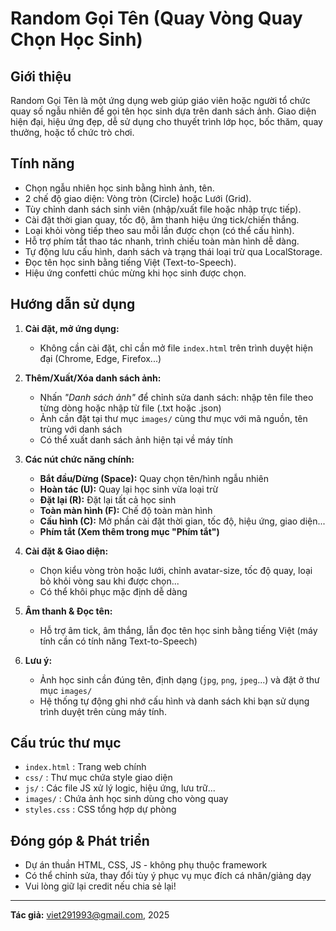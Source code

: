 # Random Gọi Tên (Quay Vòng Quay Chọn Học Sinh)

## Giới thiệu
Random Gọi Tên là một ứng dụng web giúp giáo viên hoặc người tổ chức quay số ngẫu nhiên để gọi tên học sinh dựa trên danh sách ảnh. Giao diện hiện đại, hiệu ứng đẹp, dễ sử dụng cho thuyết trình lớp học, bốc thăm, quay thưởng, hoặc tổ chức trò chơi.

## Tính năng
- Chọn ngẫu nhiên học sinh bằng hình ảnh, tên.
- 2 chế độ giao diện: Vòng tròn (Circle) hoặc Lưới (Grid).
- Tùy chỉnh danh sách sinh viên (nhập/xuất file hoặc nhập trực tiếp).
- Cài đặt thời gian quay, tốc độ, âm thanh hiệu ứng tick/chiến thắng.
- Loại khỏi vòng tiếp theo sau mỗi lần được chọn (có thể cấu hình).
- Hỗ trợ phím tắt thao tác nhanh, trình chiếu toàn màn hình dễ dàng.
- Tự động lưu cấu hình, danh sách và trạng thái loại trừ qua LocalStorage.
- Đọc tên học sinh bằng tiếng Việt (Text-to-Speech).
- Hiệu ứng confetti chúc mừng khi học sinh được chọn.

## Hướng dẫn sử dụng
1. **Cài đặt, mở ứng dụng:**
   - Không cần cài đặt, chỉ cần mở file `index.html` trên trình duyệt hiện đại (Chrome, Edge, Firefox...)

2. **Thêm/Xuất/Xóa danh sách ảnh:**
   - Nhấn *"Danh sách ảnh"* để chỉnh sửa danh sách: nhập tên file theo từng dòng hoặc nhập từ file (.txt hoặc .json)
   - Ảnh cần đặt tại thư mục `images/` cùng thư mục với mã nguồn, tên trùng với danh sách
   - Có thể xuất danh sách ảnh hiện tại về máy tính

3. **Các nút chức năng chính:**
   - **Bắt đầu/Dừng (Space):** Quay chọn tên/hình ngẫu nhiên
   - **Hoàn tác (U):** Quay lại học sinh vừa loại trừ
   - **Đặt lại (R):** Đặt lại tất cả học sinh
   - **Toàn màn hình (F):** Chế độ toàn màn hình
   - **Cấu hình (C):** Mở phần cài đặt thời gian, tốc độ, hiệu ứng, giao diện...
   - **Phím tắt (Xem thêm trong mục "Phím tắt")**

4. **Cài đặt & Giao diện:**
   - Chọn kiểu vòng tròn hoặc lưới, chỉnh avatar-size, tốc độ quay, loại bỏ khỏi vòng sau khi được chọn...
   - Có thể khôi phục mặc định dễ dàng

5. **Âm thanh & Đọc tên:**
   - Hỗ trợ âm tick, âm thắng, lẫn đọc tên học sinh bằng tiếng Việt (máy tính cần có tính năng Text-to-Speech)

6. **Lưu ý:**
   - Ảnh học sinh cần đúng tên, định dạng (`jpg`, `png`, `jpeg`...) và đặt ở thư mục `images/`
   - Hệ thống tự động ghi nhớ cấu hình và danh sách khi bạn sử dụng trình duyệt trên cùng máy tính.

## Cấu trúc thư mục
- `index.html`     : Trang web chính
- `css/`           : Thư mục chứa style giao diện
- `js/`            : Các file JS xử lý logic, hiệu ứng, lưu trữ...
- `images/`        : Chứa ảnh học sinh dùng cho vòng quay
- `styles.css`     : CSS tổng hợp dự phòng

## Đóng góp & Phát triển
- Dự án thuần HTML, CSS, JS - không phụ thuộc framework
- Có thể chỉnh sửa, thay đổi tùy ý phục vụ mục đích cá nhân/giảng dạy
- Vui lòng giữ lại credit nếu chia sẻ lại!

---
**Tác giả:** viet291993@gmail.com, 2025
